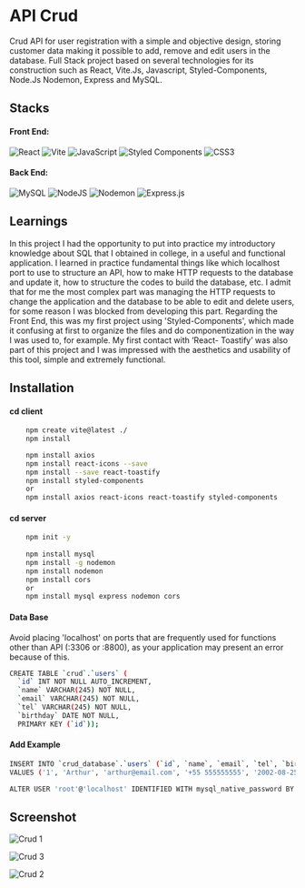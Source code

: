 # API Crud 
Crud API for user registration with a simple and objective design, storing customer data making it possible to add, remove and edit users in the database. Full Stack project based on several technologies for its construction such as React, Vite.Js, Javascript, Styled-Components, Node.Js Nodemon, Express and MySQL.



## Stacks
#### Front End:
![React](https://img.shields.io/badge/React-000000?style=for-the-badge&logo=react) ![Vite](https://img.shields.io/badge/vite-%23646CFF.svg?style=for-the-badge&logo=vite&logoColor=white) ![JavaScript](https://img.shields.io/badge/javascript-%23323330.svg?style=for-the-badge&logo=javascript&logoColor=%23F7DF1E) ![Styled Components](https://img.shields.io/badge/styled--components-DB7093?style=for-the-badge&logo=styled-components&logoColor=white) ![CSS3](https://img.shields.io/badge/css3-%231572B6.svg?style=for-the-badge&logo=css3&logoColor=white) 
#### Back End:
![MySQL](https://img.shields.io/badge/mysql-4479A1.svg?style=for-the-badge&logo=mysql&logoColor=white) ![NodeJS](https://img.shields.io/badge/node.js-6DA55F?style=for-the-badge&logo=node.js&logoColor=white) ![Nodemon](https://img.shields.io/badge/NODEMON-%23323330.svg?style=for-the-badge&logo=nodemon&logoColor=%BBDEAD) ![Express.js](https://img.shields.io/badge/express.js-%23404d59.svg?style=for-the-badge&logo=express&logoColor=%2361DAFB)



## Learnings
In this project I had the opportunity to put into practice my introductory knowledge about SQL that I obtained in college, in a useful and functional application. I learned in practice fundamental things like which localhost port to use to structure an API, how to make HTTP requests to the database and update it,
how to structure the codes to build the database, etc. I admit that for me the most complex part was managing the HTTP requests to change the application and the database to be able to edit and delete users, for some reason I was blocked from developing this part.
Regarding the Front End, this was my first project using 'Styled-Components', which made it confusing at first to organize the files and do componentization in the way I was used to, for example. My first contact with ‘React-
Toastify’ was also part of this project and I was impressed with the aesthetics and usability of this tool, simple and extremely functional.



## Installation
#### cd client
```bash
    npm create vite@latest ./
    npm install

    npm install axios
    npm install react-icons --save
    npm install --save react-toastify
    npm install styled-components
    or 
    npm install axios react-icons react-toastify styled-components
```
#### cd server
```bash
    npm init -y
    
    npm install mysql
    npm install -g nodemon
    npm install nodemon
    npm install cors
    or 
    npm install mysql express nodemon cors
```
#### Data Base
Avoid placing 'localhost' on ports that are frequently used for functions other than API (:3306 or :8800), as your application may present an error because of this.

```bash
CREATE TABLE `crud`.`users` (
  `id` INT NOT NULL AUTO_INCREMENT,
  `name` VARCHAR(245) NOT NULL,
  `email` VARCHAR(245) NOT NULL,
  `tel` VARCHAR(245) NOT NULL,
  `birthday` DATE NOT NULL,
  PRIMARY KEY (`id`));
```
#### Add Example
```bash
INSERT INTO `crud_database`.`users` (`id`, `name`, `email`, `tel`, `birthday`) 
VALUES ('1', 'Arthur', 'arthur@email.com', '+55 555555555', '2002-08-25');
```
```bash
ALTER USER 'root'@'localhost' IDENTIFIED WITH mysql_native_password BY '********';
```



## Screenshot
![Crud 1](https://github.com/ArthurSantDev/Crud/assets/159972613/a03fb9d7-1fd4-4ccf-bc96-01678899f388)

![Crud 3](https://github.com/ArthurSantDev/Crud/assets/159972613/cd689550-ee04-44be-904a-b6413b01bb52)

![Crud 2](https://github.com/ArthurSantDev/Crud/assets/159972613/fde0370f-bd35-4c31-b7a1-330a9d00cf67)